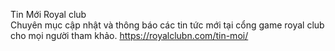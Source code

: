 
Tin Mới Royal club	
Chuyên mục cập nhật và thông báo các tin tức mới tại cổng game royal club cho mọi người tham khảo.
https://royalclubn.com/tin-moi/
